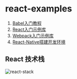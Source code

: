 # react-examples

1. [Babel入门教程][1]
1. [React入门示例库][2]
1. [Webpack入门示例库][3]
1. [React-Native搭建开发环境][5]


## React 技术栈
![react-stack](http://www.ruanyifeng.com/blogimg/asset/2016/bg2016092301.png)

[1]: doc/babel-guide.md
[2]: doc/react-demo.md
[3]: doc/webpack-demo.md
[5]: doc/react-native-install.md